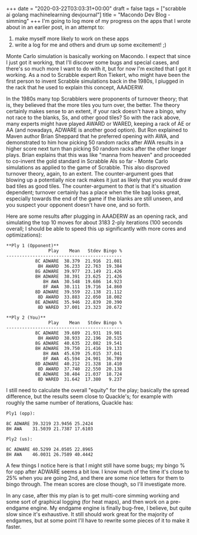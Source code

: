 +++
date = "2020-03-22T03:03:31+00:00"
draft = false
tags = ["scrabble ai golang machinelearning devjournal"]
title = "Macondo Dev Blog - simming"
+++
I'm going to log more of my progress on the apps that I wrote about in an earlier post, in an attempt to:

1) make myself more likely to work on these apps
2) write a log for me and others and drum up some excitement! ;)

Monte Carlo simulation is basically working on Macondo. I expect that since I just got it working, that I'll discover some bugs and special cases, and there's so much more I want to do with it, but for now I'm excited that I got it working. As a nod to Scrabble expert Ron Tiekert, who might have been the first person to invent Scrabble simulations back in the 1980s, I plugged in the rack that he used to explain this concept, AAADERW.

In the 1980s many top Scrabblers were proponents of turnover theory; that is, they believed that the more tiles you turn over, the better. The theory certainly makes sense to an extent, if your rack doesn't have a bingo, why not race to the blanks, Ss, and other good tiles? So with the rack above, many experts might have played AWARD or WARED, keeping a rack of AE or AA (and nowadays, ADWARE is another good option). But Ron explained to Maven author Brian Sheppard that he preferred opening with AWA, and demonstrated to him how picking 50 random racks after AWA results in a higher score next turn than picking 50 random racks after the other longer plays. Brian explains that this was like "manna from heaven" and proceeded to co-invent the gold standard in Scrabble AIs so far - Monte Carlo simulations as applied to the game of Scrabble. This also disproved turnover theory, again, to an extent. The counter-argument goes that blowing up a potentially nice rack makes it just as likely that you would draw bad tiles as good tiles. The counter-argument to _that_ is that it's situation dependent; turnover certainly has a place when the tile bag looks great, especially towards the end of the game if the blanks are still unseen, and you suspect your opponent doesn't have one, and so forth.

Here are some results after plugging in AAADERW as an opening rack, and simulating the top 10 moves for about 3183 2-ply iterations (100 seconds overall; I should be able to speed this up significantly with more cores and optimizations):


    **Ply 1 (Opponent)**
                    Play    Mean   Stdev Bingo %
    --------------------------------------------
               8C ADWARE  38.379  21.916  21.081
                8H AWARD  36.233  22.763  19.384
               8G ADWARE  39.977  23.149  21.426
               8H ADWARE  38.391  23.625  21.426
                  8H AWA  30.548  19.686  14.923
                  8F AWA  30.111  19.716  14.860
               8D ADWARE  39.559  22.138  21.112
                8D AWARD  33.883  22.050  18.002
               8E ADWARE  35.946  22.839  20.390
                8D WARED  37.001  23.323  20.672

    **Ply 2 (You)**
                    Play    Mean   Stdev Bingo %
    --------------------------------------------
               8C ADWARE  39.689  21.931  19.981
                8H AWARD  38.933  22.196  20.515
               8G ADWARE  40.635  22.082  19.541
               8H ADWARE  39.750  21.416  19.133
                  8H AWA  45.639  25.015  37.041
                  8F AWA  45.594  24.901  36.789
               8D ADWARE  40.212  21.328  18.410
                8D AWARD  37.740  22.550  20.138
               8E ADWARE  38.484  21.037  18.724
                8D WARED  31.642  17.380   9.237


I still need to calculate the overall "equity" for the play; basically the spread difference, but the results seem close to Quackle's; for example with roughly the same number of iterations, Quackle has:

    Ply1 (opp):

    8C ADWARE 39.3219 23.9456 25.2424
    8H AWA    31.5039 21.7387 17.6103

    Ply2 (us):

    8C ADWARE 40.5299 24.0505 22.8965
    8H AWA    46.0031 26.7589 40.4442


A few things I notice here is that I might still have some bugs; my bingo % for opp after ADWARE seems a bit low. I know much of the time it's close to 25% when you are going 2nd, and there are some nice letters for them to bingo through. The mean scores are close though, so I'll investigate more.

In any case, after this my plan is to get multi-core simming working and some sort of graphical logging (for heat maps), and then work on a pre-endgame engine. My endgame engine is finally bug-free, I believe, but quite slow since it's exhaustive. It still should work great for the majority of endgames, but at some point I'll have to rewrite some pieces of it to make it faster.

